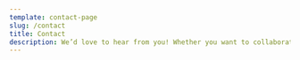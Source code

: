 ```yaml
---
template: contact-page
slug: /contact
title: Contact
description: We’d love to hear from you! Whether you want to collaborate, share your feedback, or simply get in touch, feel free to email us at contact@softwarescout.com
---
```


